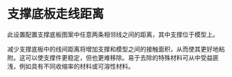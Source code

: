 支撑底板走线距离
====
此设置配置支撑底板图案中任意两条相邻线之间的距离，其中支撑位于模型上。

减少支撑底板中的线间距离将增加支撑和模型之间的接触面积，从而使其更好地粘附。这可以使支撑件更稳定，但也更难移除。易于去除的特殊材料可从中受益匪浅，例如具有不同收缩率的材料或可溶性材料。

